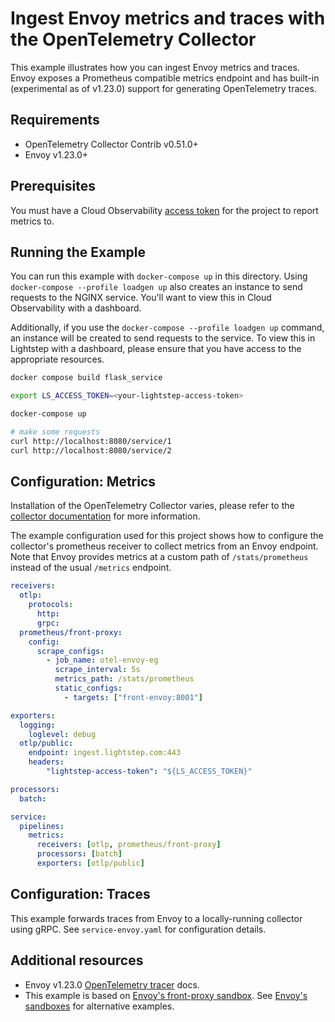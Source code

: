 # Ingest Envoy metrics and traces with the OpenTelemetry Collector

This example illustrates how you can ingest Envoy metrics and traces. Envoy exposes a Prometheus compatible metrics endpoint and has built-in (experimental as of v1.23.0) support for generating OpenTelemetry traces.

## Requirements

* OpenTelemetry Collector Contrib v0.51.0+
* Envoy v1.23.0+

## Prerequisites

You must have a Cloud Observability [access token](/docs/create-and-manage-access-tokens) for the project to report metrics to.

## Running the Example

You can run this example with `docker-compose up` in this directory. Using `docker-compose --profile loadgen up` also creates an instance to send requests to the NGINX service. You'll want to view this in Cloud Observability with a dashboard. 

Additionally, if you use the `docker-compose --profile loadgen up` command, an instance will be created to send requests to the service. To view this in Lightstep with a dashboard, please ensure that you have access to the appropriate resources.

```bash
docker compose build flask_service

export LS_ACCESS_TOKEN=<your-lightstep-access-token>

docker-compose up

# make some requests
curl http://localhost:8080/service/1
curl http://localhost:8080/service/2
```

## Configuration: Metrics

Installation of the OpenTelemetry Collector varies, please refer to the [collector documentation](https://opentelemetry.io/docs/collector/) for more information.

The example configuration used for this project shows how to configure the collector's prometheus receiver to collect metrics from an Envoy endpoint. Note that Envoy provides metrics at a custom path of `/stats/prometheus` instead of the usual `/metrics` endpoint.

``` yaml
receivers:
  otlp:
    protocols:
      http:
      grpc:
  prometheus/front-proxy:
    config:
      scrape_configs:
        - job_name: otel-envoy-eg
          scrape_interval: 5s
          metrics_path: /stats/prometheus
          static_configs:
            - targets: ["front-envoy:8001"]

exporters:
  logging:
    loglevel: debug
  otlp/public:
    endpoint: ingest.lightstep.com:443
    headers:
        "lightstep-access-token": "${LS_ACCESS_TOKEN}"

processors:
  batch:

service:
  pipelines:
    metrics:
      receivers: [otlp, prometheus/front-proxy]
      processors: [batch]
      exporters: [otlp/public]

```

## Configuration: Traces

This example forwards traces from Envoy to a locally-running collector using gRPC. See `service-envoy.yaml` for configuration details.

## Additional resources

* Envoy v1.23.0 [OpenTelemetry tracer](https://www.envoyproxy.io/docs/envoy/v1.23.0/api-v3/config/trace/v3/opentelemetry.proto.html?highlight=opentelemetry) docs.
* This example is based on [Envoy's front-proxy sandbox](https://www.envoyproxy.io/docs/envoy/latest/start/sandboxes/front_proxy). See [Envoy's sandboxes](https://www.envoyproxy.io/docs/envoy/latest/start/sandboxes/) for alternative examples.
